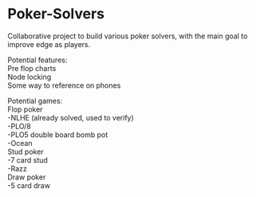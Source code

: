 # Poker-Solvers
Collaborative project to build various poker solvers, with the main goal to improve edge as players.  

Potential features:  
Pre flop charts  
Node locking  
Some way to reference on phones  

Potential games:  
Flop poker  
-NLHE (already solved, used to verify)  
-PLO/8  
-PLO5 double board bomb pot  
-Ocean  
Stud poker  
-7 card stud  
-Razz  
Draw poker  
-5 card draw  
